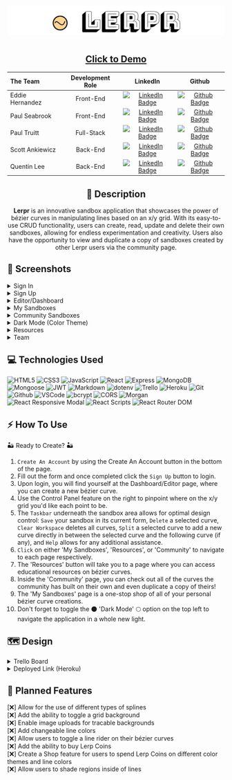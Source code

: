 <div align="center">
<img src="./src/assets/readme/lerpr-header.png">
</div>

#

<div align="center">

## <a href="https://lerpr.pro/">Click to Demo</a>

| The Team        | Development Role |                                                                               LinkedIn                                                                                |                                                                      Github                                                                      |
| :-------------- | :--------------: | :-------------------------------------------------------------------------------------------------------------------------------------------------------------------: | :----------------------------------------------------------------------------------------------------------------------------------------------: |
| Eddie Hernandez |    Front-End     |               [![LinkedIn Badge](https://img.shields.io/badge/-@edhz-blue?style=flat&logo=Linkedin&logoColor=black)](https://www.linkedin.com/in/edhz/)               | [![Github Badge](https://img.shields.io/badge/-eddiehernandez-black?style=flat&logo=Github&logoColor=white)](https://github.com/eddie-hernandez) |
| Paul Seabrook   |    Front-End     | [![LinkedIn Badge](https://img.shields.io/badge/-@paulwarrenseabrook-blue?style=flat&logo=Linkedin&logoColor=black)](https://www.linkedin.com/in/paulwarrenseabrook/) |    [![Github Badge](https://img.shields.io/badge/paulseabrook-black?style=flat&logo=Github&logoColor=white)](https://github.com/paulseabrook)    |
| Paul Truitt     |    Full-Stack    |      [![LinkedIn Badge](https://img.shields.io/badge/-@paultruittdev-blue?style=flat&logo=Linkedin&logoColor=black)](https://www.linkedin.com/in/paultruittdev/)      |      [![Github Badge](https://img.shields.io/badge/-donslaine-black?style=flat&logo=Github&logoColor=white)](https://github.com/donslaine)       |
| Scott Ankiewicz |     Back-End     |    [![LinkedIn Badge](https://img.shields.io/badge/-@scottankiewicz-blue?style=flat&logo=Linkedin&logoColor=black)](https://www.linkedin.com/in/scott-ankiewicz/)    |       [![Github Badge](https://img.shields.io/badge/-ScottAnk-black?style=flat&logo=Github&logoColor=white)](https://github.com/ScottAnk)        |
| Quentin Lee     |     Back-End     |        [![LinkedIn Badge](https://img.shields.io/badge/-@quentinjlee-blue?style=flat&logo=Linkedin&logoColor=black)](https://www.linkedin.com/in/quentinjlee/)        |       [![Github Badge](https://img.shields.io/badge/-QLee2112-black?style=flat&logo=Github&logoColor=white)](https://github.com/QLee2112)        |

## :pencil: Description

<p><b>Lerpr</b> is an innovative sandbox application that showcases the power of bézier curves in manipulating lines based on an x/y grid. With its easy-to-use CRUD functionality, users can create, read, update and delete their own sandboxes, allowing for endless experimentation and creativity. Users also have the opportunity to view and duplicate a copy of sandboxes created by other Lerpr users via the community page.</p>

</div>

 <div id="document" align="left">
  
  ## :camera_flash: Screenshots
  
  <details><summary>Sign In</summary><img src="./src/assets/readme/signin.png"></img></details>

  <details><summary>Sign Up</summary><img src="./src/assets/readme/signup.png"></img></details>

  <details><summary>Editor/Dashboard</summary><img src="./src/assets/readme/editor.png"></img></details>

  <details><summary>My Sandboxes</summary><img src="./src/assets/readme/mysandboxes.png"></img></details>

  <details><summary>Community Sandboxes</summary><img src="./src/assets/readme/community.png"></img></details>

  <details><summary>Dark Mode (Color Theme)</summary><img src="./src/assets/readme/darkmode.png"></img></details>

  <details><summary>Resources</summary><img src="./src/assets/readme/resources.png"></img></details>

  <details><summary>Team</summary><img src="./src/assets/readme/team.png"></img></details>

## :computer: Technologies Used

![HTML5](https://img.shields.io/badge/-HTML5-05122A?style=flat&logo=html5)
![CSS3](https://img.shields.io/badge/-CSS-05122A?style=flat&logo=css3)
![JavaScript](https://img.shields.io/badge/-JavaScript-05122A?style=flat&logo=javascript)
![React](https://img.shields.io/badge/-React-05122A?style=flat&logo=react)
![Express](https://img.shields.io/badge/-Express-05122A?style=flat&logo=express)
![MongoDB](https://img.shields.io/badge/-MongoDB-05122A?style=flat&logo=mongodb)
![Mongoose](https://img.shields.io/badge/-mongoose-05122A?style=flat&logo=mongoose)
![JWT](https://img.shields.io/badge/-JSON_Web_Token-05122A?style=flat&logo=jsonwebtokens)
![Markdown](https://img.shields.io/badge/-Markdown-05122A?style=flat&logo=markdown)
![dotenv](https://img.shields.io/badge/-dotenv-05122A?style=flat&logo=dotenv)
![Trello](https://img.shields.io/badge/-Trello-05122A?style=flat&logo=trello)
![Heroku](https://img.shields.io/badge/-Heroku-05122A?style=flat&logo=heroku)
![Git](https://img.shields.io/badge/-Git-05122A?style=flat&logo=git)
![Github](https://img.shields.io/badge/-GitHub-05122A?style=flat&logo=github)
![VSCode](https://img.shields.io/badge/-VS_Code-05122A?style=flat&logo=visualstudio)
![bcrypt](https://img.shields.io/badge/-bcrypt-05122A?style=flat&logo=bcrypt)
![CORS](https://img.shields.io/badge/-CORS-05122A?style=flat&logo=CORS)
![Morgan](https://img.shields.io/badge/-morgan-05122A?style=flat&logo=morgan)
![React Responsive Modal](https://img.shields.io/badge/-React%20Responsive%20Modal-05122A?style=flat)
![React Scripts](https://img.shields.io/badge/-React%20Scripts-05122A?style=flat)
![React Router DOM](https://img.shields.io/badge/-React%20Router%20DOM-05122A?style=flat&logo=React%20Router%20DOM)

## :zap: How To Use

🏜️ Ready to Create? 🏜️

1. `Create An Account` by using the Create An Account button in the bottom of the page.
2. Fill out the form and once completed click the `Sign Up` button to login.
3. Upon login, you will find yourself at the Dashboard/Editor page, where you can create a new bézier curve.
4. Use the Control Panel feature on the right to pinpoint where on the x/y grid you'd like each point to be.
5. The `Taskbar` underneath the sandbox area allows for optimal design control: `Save` your sandbox in its current form, `Delete` a selected curve, `Clear Workspace` deletes all curves, `Split` a selected curve to add a new curve directly in between the selected curve and the following curve (if any), and `Help` allows for any additional assistance.
6. `Click` on either 'My Sandboxes', 'Resources', or 'Community' to navigate to each page respectively.
7. The 'Resources' button will take you to a page where you can access educational resources on bézier curves.
8. Inside the 'Community' page, you can check out all of the curves the community has built on their own and even duplicate a copy of theirs!
9. The 'My Sandboxes' page is a one-stop shop of all of your personal bézier curve creations.
10. Don't forget to toggle the 🌑 'Dark Mode' 🌕 option on the top left to navigate the application in a whole new light.

## :world_map: Design

<details closed>
    <summary>Trello Board </summary>
  <a href="https://trello.com/b/MdiMxixR/lerpr"
    > Development Trello</a>
</details>

<details closed>
  <summary> Deployed Link (Heroku) </summary>
  <a href="https://lerpr.pro/"
    > Lerpr Website</a>
</details>

## :rotating_light: Planned Features

[:x:] Allow for the use of different types of splines<br>
[:x:] Add the ability to toggle a grid background<br>
[:x:] Enable image uploads for tracable backgrounds<br>
[:x:] Add changeable line colors<br>
[:x:] Allow users to toggle a line rider on their bézier curves<br>
[:x:] Add the ability to buy Lerp Coins<br>
[:x:] Create a Shop feature for users to spend Lerp Coins on different color themes and line colors<br>
[:x:] Allow users to shade regions inside of lines<br>
